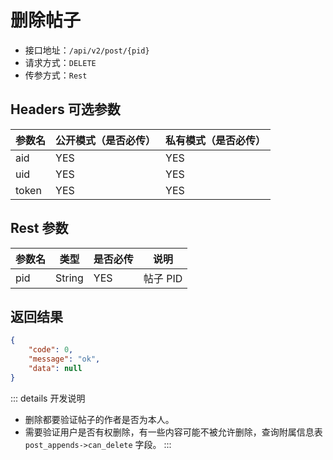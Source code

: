# 删除帖子

- 接口地址：`/api/v2/post/{pid}`
- 请求方式：`DELETE`
- 传参方式：`Rest`

## Headers 可选参数

| 参数名 | 公开模式（是否必传） | 私有模式（是否必传） |
| --- | --- | --- |
| aid | YES | YES |
| uid | YES | YES |
| token | YES | YES |

## Rest 参数

| 参数名 | 类型 | 是否必传 | 说明 |
| --- | --- | --- | --- |
| pid | String | YES | 帖子 PID |

## 返回结果

```json
{
    "code": 0,
    "message": "ok",
    "data": null
}
```

::: details 开发说明
- 删除都要验证帖子的作者是否为本人。
- 需要验证用户是否有权删除，有一些内容可能不被允许删除，查询附属信息表 `post_appends->can_delete` 字段。
:::
